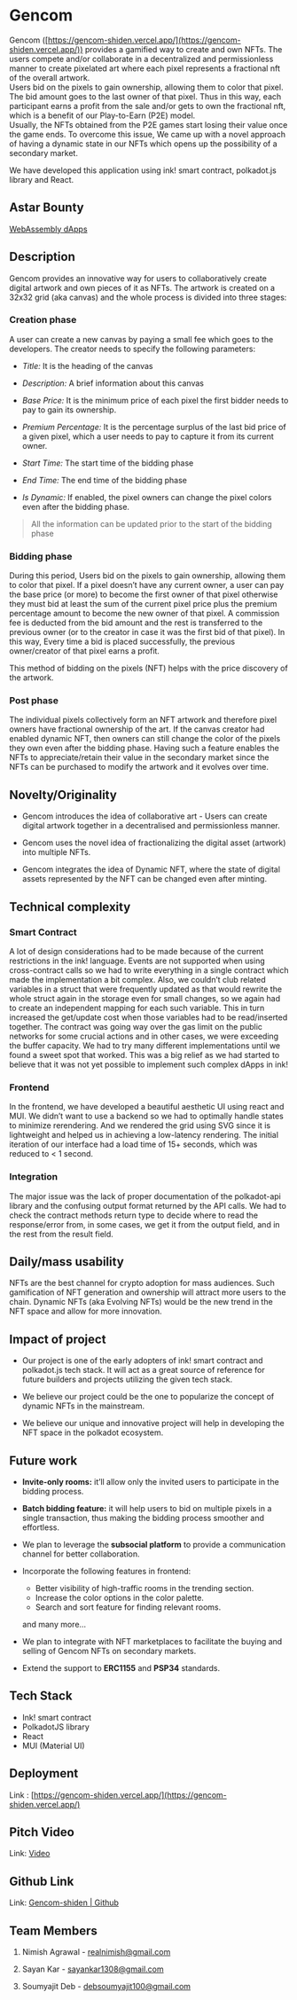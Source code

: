# Gencom

Gencom ([https://gencom-shiden.vercel.app/](https://gencom-shiden.vercel.app/)) provides a gamified way to create and own NFTs. The users compete and/or collaborate in a decentralized and permissionless manner to create pixelated art where each pixel represents a fractional nft of the overall artwork.  
Users bid on the pixels to gain ownership, allowing them to color that pixel. The bid amount goes to the last owner of that pixel. Thus in this way, each participant earns a profit from the sale and/or gets to own the fractional nft, which is a benefit of our Play-to-Earn (P2E) model.  
Usually, the NFTs obtained from the P2E games start losing their value once the game ends. To overcome this issue, We came up with a novel approach of having a dynamic state in our NFTs which opens up the possibility of a secondary market.  

We have developed this application using ink! smart contract, polkadot.js library and React.

## Astar Bounty

[WebAssembly dApps](https://github.com/AstarNetwork/AstarBounties/issues/15)

## Description

Gencom provides an innovative way for users to collaboratively create digital artwork and own pieces of it as NFTs. The artwork is created on a 32x32 grid (aka canvas) and the whole process is divided into three stages:

### Creation phase

A user can create a new canvas by paying a small fee which goes to the developers. The creator needs to specify the following parameters:

* _Title:_ It is the heading of the canvas

* _Description:_ A brief information about this canvas

* _Base Price:_ It is the minimum price of each pixel the first bidder needs to pay to gain its ownership.

* _Premium Percentage:_ It is the percentage surplus of the last bid price of a given pixel, which a user needs to pay to capture it from its current owner.

* _Start Time:_ The start time of the bidding phase

* _End Time:_ The end time of the bidding phase

* _Is Dynamic:_ If enabled, the pixel owners can change the pixel colors even after the bidding phase. 

> All the information can be updated prior to the start of the bidding phase

### Bidding phase

During this period, Users bid on the pixels to gain ownership, allowing them to color that pixel. If a pixel doesn’t have any current owner, a user can pay the base price (or more) to become the first owner of that pixel otherwise they must bid at least the sum of the current pixel price plus the premium percentage amount to become the new owner of that pixel. A commission fee is deducted from the bid amount and the rest is transferred to the previous owner (or to the creator in case it was the first bid of that pixel). In this way, Every time a bid is placed successfully, the previous owner/creator of that pixel earns a profit.

This method of bidding on the pixels (NFT) helps with the price discovery of the artwork.

### Post phase

The individual pixels collectively form an NFT artwork and therefore pixel owners have fractional ownership of the art. If the canvas creator had enabled dynamic NFT, then owners can still change the color of the pixels they own even after the bidding phase. Having such a feature enables the NFTs to appreciate/retain their value in the secondary market since the NFTs can be purchased to modify the artwork and it evolves over time.

## Novelty/Originality
  
* Gencom introduces the idea of collaborative art - Users can create digital artwork together in a decentralised and permissionless manner.

* Gencom uses the novel idea of fractionalizing the digital asset (artwork) into multiple NFTs.

* Gencom integrates the idea of Dynamic NFT, where the state of digital assets represented by the NFT can be changed even after minting.

## Technical complexity

### Smart Contract

A lot of design considerations had to be made because of the current restrictions in the ink! language. Events are not supported when using cross-contract calls so we had to write everything in a single contract which made the implementation a bit complex. Also, we couldn’t club related variables in a struct that were frequently updated as that would rewrite the whole struct again in the storage even for small changes, so we again had to create an independent mapping for each such variable. This in turn increased the get/update cost when those variables had to be read/inserted together. The contract was going way over the gas limit on the public networks for some crucial actions and in other cases, we were exceeding the buffer capacity. We had to try many different implementations until we found a sweet spot that worked. This was a big relief as we had started to believe that it was not yet possible to implement such complex dApps in ink!

### Frontend

In the frontend, we have developed a beautiful aesthetic UI using react and MUI. We didn’t want to use a backend so we had to optimally handle states to minimize rerendering. And we rendered the grid using SVG since it is lightweight and helped us in achieving a low-latency rendering. The initial iteration of our interface had a load time of 15+ seconds, which was reduced to < 1 second.

### Integration

The major issue was the lack of proper documentation of the polkadot-api library and the confusing output format returned by the API calls. We had to check the contract methods return type to decide where to read the response/error from, in some cases, we get it from the output field, and in the rest from the result field.

## Daily/mass usability

NFTs are the best channel for crypto adoption for mass audiences. Such gamification of NFT generation and ownership will attract more users to the chain. Dynamic NFTs (aka Evolving NFTs) would be the new trend in the NFT space and allow for more innovation.

## Impact of project

* Our project is one of the early adopters of ink! smart contract and polkadot.js tech stack. It will act as a great source of reference for future builders and projects utilizing the given tech stack.

* We believe our project could be the one to popularize the concept of dynamic NFTs in the mainstream.

* We believe our unique and innovative project will help in developing the NFT space in the polkadot ecosystem. 

## Future work
* **Invite-only rooms:** it’ll allow only the invited users to participate in the bidding process.

* **Batch bidding feature:** it will help users to bid on multiple pixels in a single transaction, thus making the bidding process smoother and effortless.

* We plan to leverage the **subsocial platform** to provide a communication channel for better collaboration.

* Incorporate the following features in frontend:

    * Better visibility of high-traffic rooms in the trending section.
    * Increase the color options in the color palette.
    * Search and sort feature for finding relevant rooms.

    and many more…

* We plan to integrate with NFT marketplaces to facilitate the buying and selling of Gencom NFTs on secondary markets.

* Extend the support to **ERC1155** and **PSP34** standards.

## Tech Stack

* Ink! smart contract
* PolkadotJS library
* React
* MUI (Material UI)

## Deployment 

Link : [https://gencom-shiden.vercel.app/](https://gencom-shiden.vercel.app/)

## Pitch Video

Link: [Video](https://www.youtube.com/watch?v=uMZEPvLVcAo)

## Github Link

Link: [Gencom-shiden | Github](https://github.com/SayanKar/gencom-nft/tree/shiden-network)

## Team Members

1. Nimish Agrawal - realnimish@gmail.com

2. Sayan Kar - sayankar1308@gmail.com

3. Soumyajit Deb - debsoumyajit100@gmail.com
